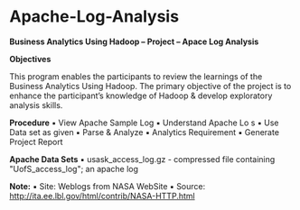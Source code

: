 # Apache-Log-Analysis

**Business Analytics Using Hadoop – Project – Apace Log Analysis**

**Objectives**

This program enables the participants to review the learnings of the Business Analytics Using Hadoop.
The primary objective of the project is to enhance the participant’s knowledge of Hadoop & develop exploratory analysis skills.

**Procedure**
▪ View Apache Sample Log
▪ Understand Apache Lo s
▪ Use Data set as given
▪ Parse & Analyze
▪ Analytics Requirement
▪ Generate Project Report

**Apache Data Sets**
▪ usask_access_log.gz - compressed file containing "UofS_access_log"; an apache log 

**Note:**
▪ Site: Weblogs from NASA WebSite
▪ Source: http://ita.ee.lbl.gov/html/contrib/NASA-HTTP.html
